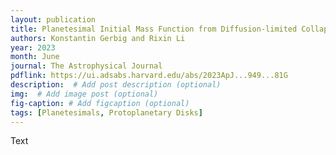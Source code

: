 ```yaml
---
layout: publication
title: Planetesimal Initial Mass Function from Diffusion-limited Collapse
authors: Konstantin Gerbig and Rixin Li
year: 2023
month: June
journal: The Astrophysical Journal
pdflink: https://ui.adsabs.harvard.edu/abs/2023ApJ...949...81G
description:  # Add post description (optional)
img:  # Add image post (optional)
fig-caption: # Add figcaption (optional)
tags: [Planetesimals, Protoplanetary Disks]
---
```


Text